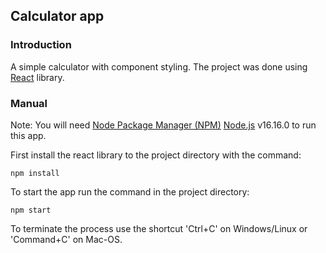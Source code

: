 ## Calculator app

### Introduction

A simple calculator with component styling. The project was done using [React](https://reactjs.org/) library.

### Manual

Note: You will need [Node Package Manager (NPM)](https://docs.npmjs.com/downloading-and-installing-node-js-and-npm) [Node.js](https://nodejs.org/en/) v16.16.0 to run this app.

First install the react library to the project directory with the command:

```
npm install
```

To start the app run the command in the project directory:

```
npm start
```

To terminate the process use the shortcut 'Ctrl+C' on Windows/Linux or 'Command+C' on Mac-OS.